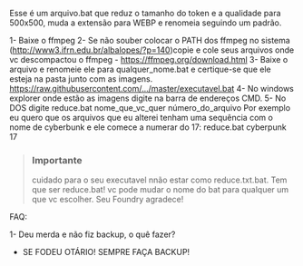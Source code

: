 Esse é um arquivo.bat que reduz o tamanho do token e a qualidade para 500x500, muda a extensão para WEBP e renomeia seguindo um padrão.


1- Baixe o ffmpeg
2- Se não souber colocar o PATH dos ffmpeg no sistema (http://www3.ifrn.edu.br/albalopes/?p=140)copie e cole seus arquivos onde vc descompactou o ffmpeg - https://ffmpeg.org/download.html
3- Baixe o arquivo e renomeie ele para qualquer_nome.bat e certique-se que ele esteja na pasta junto com as  imagens. 
https://raw.githubusercontent.com/.../master/executavel.bat
4- No windows explorer onde estão as imagens digite na barra de endereços CMD.
5- No DOS digite reduce.bat nome_que_vc_quer número_do_arquivo
Por exemplo eu quero que os arquivos que eu alterei tenham uma sequência com o nome de cyberbunk e ele comece a numerar do 17:
reduce.bat cyberpunk 17

>
> ### Importante
> cuidado para o seu executavel nnão estar como reduce.txt.bat. Tem que ser reduce.bat! 
> vc pode mudar o nome do bat para qualquer um que vc escolher. 
> Seu Foundry agradece!

FAQ:

1- Deu merda e não fiz backup, o quê fazer? 
-  SE FODEU OTÁRIO! SEMPRE FAÇA BACKUP! 